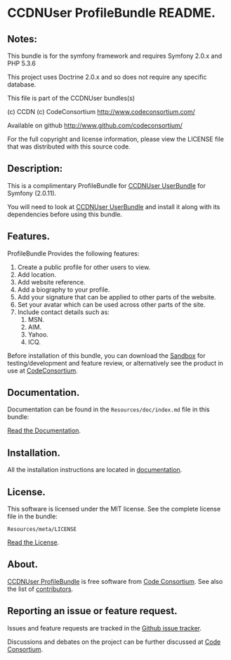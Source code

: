 CCDNUser ProfileBundle README.
==============================


## Notes:  
  
This bundle is for the symfony framework and requires Symfony 2.0.x and PHP 5.3.6
  
This project uses Doctrine 2.0.x and so does not require any specific database.
  

This file is part of the CCDNUser bundles(s)

(c) CCDN (c) CodeConsortium <http://www.codeconsortium.com/> 

Available on github <http://www.github.com/codeconsortium/>

For the full copyright and license information, please view the LICENSE
file that was distributed with this source code.

## Description:

This is a complimentary ProfileBundle for [CCDNUser UserBundle](https://github.com/codeconsortium/CCDNUserUserBundle) for Symfony (2.0.11).

You will need to look at [CCDNUser UserBundle](https://github.com/codeconsortium/CCDNUserUserBundle) and install it along with its dependencies before using this bundle.

## Features.

ProfileBundle Provides the following features:

1. Create a public profile for other users to view.
2. Add location.
3. Add website reference.
4. Add a biography to your profile.
5. Add your signature that can be applied to other parts of the website.
6. Set your avatar which can be used across other parts of the site.
7. Include contact details such as:
	1. MSN.
	2. AIM.
	3. Yahoo.
	4. ICQ.

Before installation of this bundle, you can download the [Sandbox](https://github.com/codeconsortium/CCDNForumSandBox) for testing/development and feature review, or alternatively see the product in use at [CodeConsortium](http://www.codeconsortium.com).

## Documentation.

Documentation can be found in the `Resources/doc/index.md` file in this bundle:

[Read the Documentation](http://github.com/codeconsortium/CCDNUserProfileBundle/blob/master/Resources/doc/index.md).

## Installation.

All the installation instructions are located in [documentation](http://github.com/codeconsortium/CCDNUserProfileBundle/blob/master/Resources/doc/Install.md).

## License.

This software is licensed under the MIT license. See the complete license file in the bundle:

	Resources/meta/LICENSE

[Read the License](http://github.com/codeconsortium/CCDNUserProfile/blob/master/Resources/meta/LICENSE).

## About.

[CCDNUser ProfileBundle](http://github.com/codeconsortium/CCDNUserProfileBundle) is free software from [Code Consortium](http://www.codeconsortium.com). 
See also the list of [contributors](http://github.com/codeconsortium/CCDNUserProfileBundle/contributors).

## Reporting an issue or feature request.

Issues and feature requests are tracked in the [Github issue tracker](http://github.com/codeconsortium/CCDNUserProfileBundle/issues).

Discussions and debates on the project can be further discussed at [Code Consortium](http://www.codeconsortium.com).
